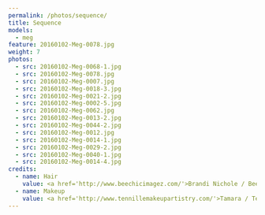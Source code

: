 ```yaml
---
permalink: /photos/sequence/
title: Sequence
models:
  - meg
feature: 20160102-Meg-0078.jpg
weight: 7
photos:
  - src: 20160102-Meg-0068-1.jpg
  - src: 20160102-Meg-0078.jpg
  - src: 20160102-Meg-0007.jpg
  - src: 20160102-Meg-0018-3.jpg
  - src: 20160102-Meg-0021-2.jpg
  - src: 20160102-Meg-0002-5.jpg
  - src: 20160102-Meg-0062.jpg
  - src: 20160102-Meg-0013-2.jpg
  - src: 20160102-Meg-0044-2.jpg
  - src: 20160102-Meg-0012.jpg
  - src: 20160102-Meg-0014-1.jpg
  - src: 20160102-Meg-0029-2.jpg
  - src: 20160102-Meg-0040-1.jpg
  - src: 20160102-Meg-0014-4.jpg
credits:
  - name: Hair
    value: <a href='http://www.beechicimagez.com/'>Brandi Nichole / Bee Chic Imagez</a>
  - name: Makeup
    value: <a href='http://www.tennillemakeupartistry.com/'>Tamara / Tennille Makeup Artistry</a>
---
```

